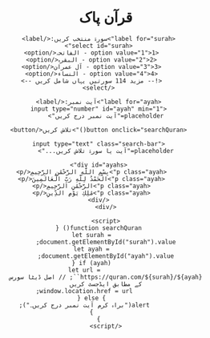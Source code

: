 <!DOCTYPE html>
<html lang="ar">
<head>
    <meta charset="UTF-8">
    <meta name="viewport" content="width=device-width, initial-scale=1.0">
    <title>Quran Search</title>
    <style>
        body { font-family: Arial, sans-serif; text-align: center; direction: rtl; }
        .container { width: 80%; margin: auto; }
        .search-bar { margin: 10px; padding: 5px; width: 50%; }
        .ayah { margin: 10px 0; }
        select, input, button { margin: 10px; padding: 5px; }
    </style>
</head>
<body>
    <div class="container">
        <h1>قرآن پاک</h1>
        
        <label for="surah">سورۃ منتخب کریں:</label>
        <select id="surah">
            <option value="1">1 - الفاتحہ</option>
            <option value="2">2 - البقرہ</option>
            <option value="3">3 - آل عمران</option>
            <option value="4">4 - النساء</option>
            <!-- مزید 114 سورتیں یہاں شامل کریں -->
        </select>
        
        <label for="ayah">آیت نمبر:</label>
        <input type="number" id="ayah" min="1" placeholder="آیت نمبر درج کریں">
        
        <button onclick="searchQuran()">تلاش کریں</button>
        
        <input type="text" class="search-bar" placeholder="آیت یا سورۃ تلاش کریں...">
        
        <div id="ayahs">
            <p class="ayah">بِسْمِ اللَّهِ الرَّحْمَٰنِ الرَّحِيمِ</p>
            <p class="ayah">الْحَمْدُ لِلَّهِ رَبِّ الْعَالَمِينَ</p>
            <p class="ayah">الرَّحْمَٰنِ الرَّحِيمِ</p>
            <p class="ayah">مَٰلِكِ يَوْمِ الدِّينِ</p>
        </div>
    </div>
    
    <script>
        function searchQuran() {
            let surah = document.getElementById("surah").value;
            let ayah = document.getElementById("ayah").value;
            if (ayah) {
                let url = `https://quran.com/${surah}/${ayah}`; // اصل ڈیٹا سورس کے مطابق ایڈجسٹ کریں
                window.location.href = url;
            } else {
                alert("براہ کرم آیت نمبر درج کریں۔");
            }
        }
    </script>
</body>
</html>
